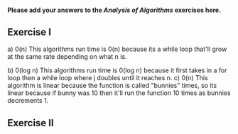 #### Please add your answers to the ***Analysis of  Algorithms*** exercises here.

## Exercise I

a)
0(n)
This algorithms run time is 0(n) because its a while loop that'll grow at the same rate depending on what n is.

b)
0(log n)
This algorithms run time is 0(log n) because it first takes in a for loop then a while loop where j doubles until it reaches n.
c)
0(n)
This algorithm is linear because the function is called "bunnies" times, so its linear because if bunny was 10 then it'll run the function 10 times as bunnies decrements 1.
## Exercise II


